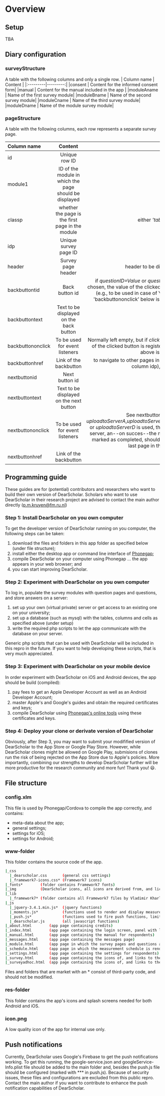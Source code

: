 # Overview

## Setup
TBA

## Diary configuration
### surveyStructure
A table with the following columns and only a single row.
| Column name | Content |
|:---------|---------:|
|consent | Content for the informed consent form|
|manual | Content for the manual included in the app |
|moduleAname | Name of the first survey module|
|moduleBname | Name of the second survey module|
|moduleCname | Name of the third survey module|
|moduleDname | Name of the module survey module|

### pageStructure
A table with the following columns, each row represents a separate survey page.

| Column name | Content | Options |
|:---------|:---------:|---------:|
|id | Unique row ID|
|module1 | ID of the module in which the page should be displayed|either *A*,*B*,*C*, or *D*|
|classp | whether the page is the first page in the module | either *'tab tab-active'* or *'tab'*|
|idp | Unique survey page ID| xxx |
|header | Survey page header| header to be displayed on the page |
|backbuttontid | Back button id| if *questionID=Value* or *questionID=OtherValue* is chosen, the value of the clicked button is registered (e.g., to be used in case of Yes-No questions) *if* 'backbuttononclick' below is correctly formatted.|
|backbuttontext |Text to be displayed on the back button| xxx |
|backbuttononclick | To be used for event listeners| Normally left empty, but if *click* is chosen, the value of the clicked button is registered *if* backbuttontid above is correctly formatted.|
|backbuttonhref | Link of the backbutton| to navigate to other pages in the module (see the column idp), use the format #idp|
|nextbuttonid | Next button id| See backbuttontid|
|nextbuttontext | Text to be displayed on the next button|See backbuttontext|
|nextbuttononclick | To be used for event listeners|See nextbuttononclick, *moreover* if *uploadtoServerA*,*uploadtoServerB*,*uploadtoServerC* or *uploadtoServerD* is used, the data is send to the server, an--on succes--the module is closed and marked as completed, should only be used on the last page in the module obviously.
|nextbuttonhref | Link of the backbutton|See backbuttonhref|


## Programming guide
These guides are for (potential) contributors and researchers who want to build their own version of DearScholar. Scholars who want to use DearScholar in their research project are advised to contact the main author directly (p.m.kruyen@fm.ru.nl)

### Step 1: Install DearScholar on you own computer
To get the developer version of DearScholar running on you computer, the following steps can be taken:
1) download the files and folders in this app folder as specified below (under file structure);
2) install either the desktop app or command line interface of [Phonegap](https://phonegap.com/getstarted/);
3) compile DearScholar on your computer using Phonegap ... the app appears in your web browser; and 
4) you can start improving DearScholar.

### Step 2: Experiment with DearScholar on you own computer
To log in, populate the survey modules with question pages and questions, and store answers on a server:
1) set up your own (virtual private) server or get access to an existing one on your university;
2) set up a database (such as mysql) with the tables, columns and cells as specified above (under setup)
3) write the required php scripts to let the app communicate with the database on your server.

Generic php scripts that can be used with DearScholar will be included in this repro in the future. If you want to help developing these scripts, that is very much appreciated.

### Step 3: Experiment with DearScholar on your mobile device
In order experiment with DearScholar on iOS and Android devices, the app should be build (compiled):
1) pay fees to get an Apple Developer Account as well as an Android Developer Account;
2) master Apple's and Google's guides and obtain the required certificates and keys;
3) compile DearScholar using [Phonegap's online tools](https://build.phonegap.com/) using these certificates and keys.

### Step 4: Deploy your clone or derivate version of DearScholar
Obviously, after Step 3, you may want to submit your  modifified version of DearScholar to the App Store or Google Play Store. However, while DearScholar clones might be allowed on Google Play, submisions of clones run the risk of being rejected on the App Store due to Apple's policies. More importantly, combining our strengths to develop DearScholar further will be more productive for the research community and more fun! Thank you! 😃.

## File structure
### config.xlm
This file is used by Phonegap/Cordova to compile the app correctly, and contains:
* meta-data about the app;
* general settings;
* settings for iOS;
* settings for Android;

### www-folder
This folder contains the source code of the app.
```bash
|_css
  |_dearscholar.css       (general css settings)
  |_framework7-icons.css* (Framework7 icons)
|_fonts*        (folder contains Framework7 fonts)
|_img           (DearScholar icons, all icons are derived from, and licenced by Icons8, https://icons8.com/)
|_lib
  |_framework7* (folder contains all Framework7 files by Vladimir Kharlampidi and his team)
|_js
  |_jquery-3.4.1.min.js*  (jquery functions)
  |_moments.js*           (functions used to render and display measurement dates in the measurement schedule)
  |_push.js*              (functions used to fire push functions, limited capabilities yet)
  |_dearscholar.js        (all javascript functions)
|_about.html        (app page containing credits)
|_index.html        (app page containing the login screen, panel with links, all pop-up windows)
|_manual.html       (app page containing the manual for respondents)
|_messages.html     (app page containing the messages page)
|_module.html       (app page in which the survey pages and questions are rendered)
|_schedule.html     (app page in which the measurement schedule is rendered)
|_settings.html     (app page containing the settings for respondents)
|_survey.html       (app page containing the icons of, and links to the mandatory survey modules)
|_surveyadhoc.html  (app page containing the icons of, and links to the additional survey modules)
```
Files and folders that are market with an * consist of third-party code, and should not be modified.

### res-folder
This folder contains the app's icons and splash screens needed for both Android and iOS.

### icon.png
A low quality icon of the app for internal use only.

## Push notifications
Currently, DearScholar uses Google's Firebase to get the push notifications working. To get this running, the google-service.json and googleService-Info.plist file should be added to the main folder and, besides the push.js file should be configured (marked with *** in push.js). Because of security issues, these files and configurations are excluded from this public repro. Contact the main author if you want to contribute to enhance the push notification capabilities of DearScholar.
